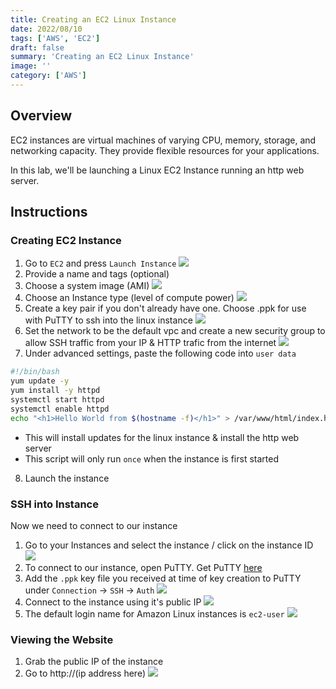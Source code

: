```yaml
---
title: Creating an EC2 Linux Instance
date: 2022/08/10
tags: ['AWS', 'EC2']
draft: false
summary: 'Creating an EC2 Linux Instance'
image: ''
category: ['AWS']
---
```


## Overview

EC2 instances are virtual machines of varying CPU, memory, storage, and networking capacity. They provide flexible resources for your applications.

In this lab, we'll be launching a Linux EC2 Instance running an http web server.

## Instructions

### Creating EC2 Instance

1. Go to `EC2` and press `Launch Instance`
   ![](https://bui.blob.core.windows.net/labs/Lab_2022_08_10_00_42.webp)
2. Provide a name and tags (optional)
3. Choose a system image (AMI)
   ![](https://bui.blob.core.windows.net/labs/Lab_2022_08_10_02_45.webp)
4. Choose an Instance type (level of compute power)
   ![](https://bui.blob.core.windows.net/labs/Lab_2022_08_10_03_53.webp)
5. Create a key pair if you don't already have one. Choose .ppk for use with PuTTY to ssh into the linux instance
   ![](https://bui.blob.core.windows.net/labs/Lab_2022_08_10_08_05.webp)
6. Set the network to be the default vpc and create a new security group to allow SSH traffic from your IP & HTTP trafic from the internet
   ![](https://bui.blob.core.windows.net/labs/Lab_2022_08_19_18_04.webp)
7. Under advanced settings, paste the following code into `user data`

```bash
#!/bin/bash
yum update -y
yum install -y httpd
systemctl start httpd
systemctl enable httpd
echo "<h1>Hello World from $(hostname -f)</h1>" > /var/www/html/index.html
```

- This will install updates for the linux instance & install the http web server
- This script will only run `once` when the instance is first started

8. Launch the instance

### SSH into Instance

Now we need to connect to our instance

1. Go to your Instances and select the instance / click on the instance ID
   ![](https://bui.blob.core.windows.net/labs/Lab_2022_08_10_35_49.webp)
2. To connect to our instance, open PuTTY. Get PuTTY [here](https://www.chiark.greenend.org.uk/~sgtatham/putty/latest.html)
3. Add the `.ppk` key file you received at time of key creation to PuTTY under `Connection` -> `SSH` -> `Auth`
   ![](https://bui.blob.core.windows.net/labs/Lab_2022_08_10_44_29.webp)
4. Connect to the instance using it's public IP
   ![](https://bui.blob.core.windows.net/labs/Lab_2022_08_10_45_10.webp)
5. The default login name for Amazon Linux instances is `ec2-user`
   ![](https://bui.blob.core.windows.net/labs/Lab_2022_08_10_45_50.webp)

### Viewing the Website

1. Grab the public IP of the instance
2. Go to http://(ip address here)
   ![](https://bui.blob.core.windows.net/labs/Lab_2022_08_10_51_16.webp)
